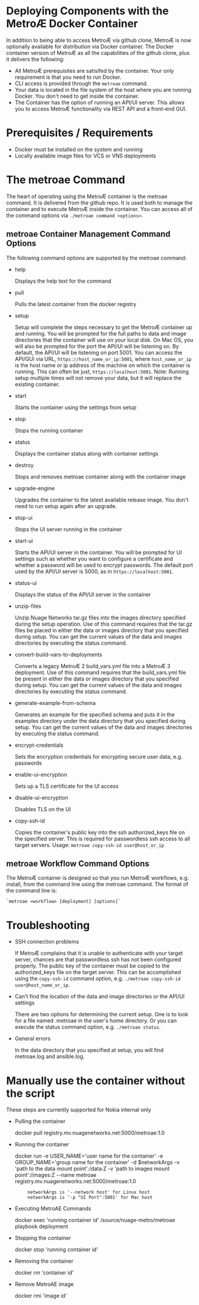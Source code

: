 # Deploying Components with the MetroÆ Docker Container

In addition to being able to access MetroÆ via github clone, MetroÆ is now optionally available for distribution via Docker container. The Docker container version of MetroÆ as all the capabilities of the github clone, plus it delivers the following:

* All MetroÆ prerequisites are satisifed by the container. Your only requirement is that you need to run Docker.
* CLI access is provided through the `metroae` command. 
* Your data is located in the file system of the host where you are running Docker. You don't need to get inside the container.
* The Container has the option of running an API/UI server. This allows you to access MetroÆ functionality via REST API and a front-end GUI.

# Prerequisites / Requirements
* Docker must be installed on the system and running 
* Locally available image files for VCS or VNS deployments

# The metroae Command

The heart of operating using the MetroÆ container is the metroae command. It is delivered from the github repo. It is used both to manage the container and to execute MetroÆ inside the container. You can access all of the command options via `./metroae command <options>`.

## metroae Container Management Command Options

The following command options are supported by the metroae command:

* help 

    Displays the help text for the command 

* pull 

    Pulls the latest container from the docker registry
	
* setup 

    Setup will complete the steps necessary to get the MetroÆ container up and running. You will be prompted for the full paths to data and image directories that the container will use on your local disk. On Mac OS, you will also be prompted for the port the API/UI will be listening on. By default, the API/UI will be listening on port 5001. You can access the API/GUI via URL, `https://host_name_or_ip:5001`, where `host_name_or_ip` is the host name or ip address of the machine on which the container is running. This can often be just, `https://localhost:5001`. Note: Running setup multiple times will not remove your data, but it will replace the existing container.
	
* start 

    Starts the container using the settings from setup

* stop 

    Stops the running container

* status 

    Displays the container status along with container settings

* destroy 

    Stops and removes metroae container along with the container image

* upgrade-engine 

    Upgrades the container to the latest available release image. You don't need to run setup again after an upgrade.

* stop-ui 

    Stops the UI server running in the container

* start-ui 

    Starts the API/UI server in the container. You will be prompted for UI settings such as whether you want to configure a certificate and whether a password will be used to encrypt passwords. The default port used by the API/UI server is 5000, as in `https://localhost:5001`.

* status-ui 

    Displays the status of the API/UI server in the container

* unzip-files 

    Unzip Nuage Networks tar.gz files into the images directory specified during the setup operation. Use of this command requires that the tar.gz files be placed in either the data or images directory that you specified during setup. You can get the current values of the data and images directories by executing the status command.

* convert-build-vars-to-deployments 

    Converts a legacy MetroÆ 2 build_vars.yml file into a MetroÆ 3 deployment. Use of this command requires that the build_vars.yml file be present in either the data or images directory that you specified during setup. You can get the current values of the data and images directories by executing the status command.

* generate-example-from-schema 

    Generates an example for the specified schema and puts it in the examples directory under the data directory that you specified during setup. You can get the current values of the data and images directories by executing the status command.

* encrypt-credentials 

    Sets the encryption credentials for encrypting secure user data, e.g. passwords

* enable-ui-encryption 

    Sets up a TLS certificate for the UI access

* disable-ui-encryption  

    Disables TLS on the UI

* copy-ssh-id 

    Copies the container's public key into the ssh authorized_keys file on the specified server. This is required for passwordless ssh access to all target servers. Usage: `metroae copy-ssh-id user@host_or_ip`

## metroae Workflow Command Options

The MetroÆ container is designed so that you run MetroÆ workflows, e.g. install, from the command line using the metroae command. The format of the command line is:

    `metroae <workflow> [deployment] [options]`

# Troubleshooting

* SSH connection problems 

    If MetroÆ complains that it is unable to authenticate with your target server, chances are that passwordless ssh has not been configured properly. The public key of the container must be copied to the authorized_keys file on the target server. This can be accomplished using the `copy-ssh-id` command option, e.g. `./metroae copy-ssh-id user@host_name_or_ip`.

* Can't find the location of the data and image directories or the API/UI settings 

    There are two options for determining the current setup. One is to look for a file named .metroae in the user's home directory. Or you can execute the status command option, e.g. `./metroae status`.

* General errors

    In the data directory that you specified at setup, you will find metroae.log and ansible.log.

# Manually use the container without the script

These steps are currently supported for Nokia internal only

* Pulling the container 

    docker pull registry.mv.nuagenetworks.net:5000/metroae:1.0

* Running the container 

    docker run -e USER_NAME='user name for the container' -e GROUP_NAME='group name for the container' -d $networkArgs -v 'path to the data mount point':/data:Z -v 'path to images mount point':/images:Z --name metroae registry.mv.nuagenetworks.net:5000/metroae:1.0

```
        networkArgs is '--network host' for Linux host 
        networkArgs is '-p "UI Port":5001' for Mac host
```

* Executing MetroAE Commands 

    docker exec 'running container id' /source/nuage-metro/metroae playbook deployment

* Stopping the container 

    docker stop 'running container id'

* Removing the container 

    docker rm 'container id'

* Remove MetroAE image 

    docker rmi 'image id'
